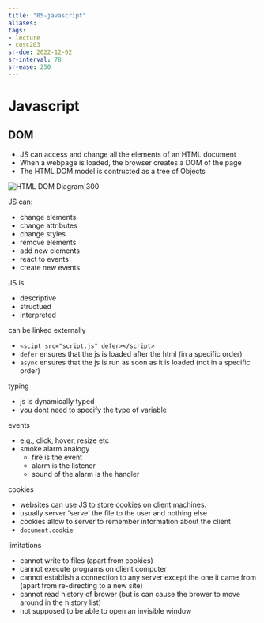 ```yaml
---
title: "05-javascript"
aliases: 
tags: 
- lecture
- cosc203
sr-due: 2022-12-02
sr-interval: 78
sr-ease: 250
---
```


# Javascript
## DOM
- JS can access and change all the elements of an HTML document
- When a webpage is loaded, the browser creates a DOM of the page
- The HTML DOM model is contructed as a tree of Objects

![HTML DOM Diagram|300](https://i.imgur.com/2TZ2i1c.png)

JS can:
- change elements
- change attributes
- change styles
- remove elements
- add new elements
- react to events
- create new events

JS is 
- descriptive
- structued
- interpreted

can be linked externally
- `<scipt src="script.js" defer></script>`
- `defer` ensures that the js is loaded after the html (in a specific order)
- `async` ensures that the js is run as soon as it is loaded (not in a specific order)

typing
 - js is dynamically typed
 - you dont need to specify the type of variable

events
- e.g., click, hover, resize etc
- smoke alarm analogy
	- fire is the event
	- alarm is the listener
	- sound of the alarm is the handler

cookies
- websites can use JS to store cookies on client machines.
- usually server 'serve' the file to the user and nothing else
- cookies allow to server to remember information about the client
- `document.cookie`

limitations
- cannot write to files (apart from cookies)
- cannot execute programs on client computer
- cannot establish a connection to any server except the one it came from (apart from re-directing to a new site)
- cannot read history of brower (but is can cause the brower to move around in the history list)
- not supposed to be able to open an invisible window
